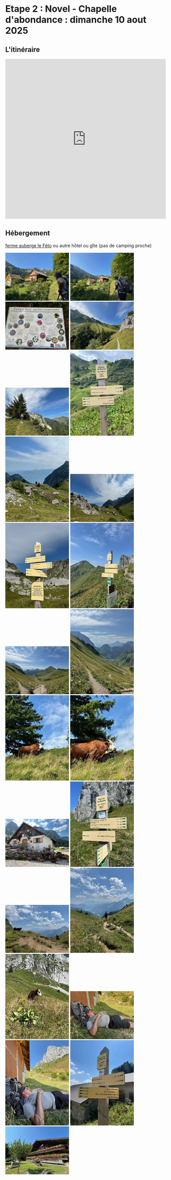 # Etape 2 : Novel - Chapelle d'abondance : dimanche 10 aout 2025

## L'itinéraire

<iframe src="https://gpx.studio/?state=%7B%22ids%22:%5B%221v3fGtQRu3C0POMOdPSmFykTQufoAInV5%22%5D%7D&embed&distance" width="100%" height="500" frameborder="0" allowfullscreen><p><a href="https://gpx.studio/?state=%7B%22ids%22:%5B%221v3fGtQRu3C0POMOdPSmFykTQufoAInV5%22%5D%7D"></a></p></iframe>



## Hébergement
[ferme auberge le Féto](https://www.lefeto.com/fr/)
ou autre hôtel ou gîte (pas de camping proche)



<a href="/Images/GTA1/webp/Jour2/IMG_2390.webp"><img src="/Images/GTA1/webp/Jour2/IMG_2390.webp" width="200"></a>
<a href="/Images/GTA1/webp/Jour2/IMG_2392.webp"><img src="/Images/GTA1/webp/Jour2/IMG_2392.webp" width="200"></a>
<a href="/Images/GTA1/webp/Jour2/IMG_2393.webp"><img src="/Images/GTA1/webp/Jour2/IMG_2393.webp" width="200"></a>
<a href="/Images/GTA1/webp/Jour2/IMG_2394.webp"><img src="/Images/GTA1/webp/Jour2/IMG_2394.webp" width="200"></a>
<a href="/Images/GTA1/webp/Jour2/IMG_2396.webp"><img src="/Images/GTA1/webp/Jour2/IMG_2396.webp" width="200"></a>
<a href="/Images/GTA1/webp/Jour2/IMG_2397.webp"><img src="/Images/GTA1/webp/Jour2/IMG_2397.webp" width="200"></a>
<a href="/Images/GTA1/webp/Jour2/IMG_2398.webp"><img src="/Images/GTA1/webp/Jour2/IMG_2398.webp" width="200"></a>
<a href="/Images/GTA1/webp/Jour2/IMG_2399.webp"><img src="/Images/GTA1/webp/Jour2/IMG_2399.webp" width="200"></a>
<a href="/Images/GTA1/webp/Jour2/IMG_2400.webp"><img src="/Images/GTA1/webp/Jour2/IMG_2400.webp" width="200"></a>
<a href="/Images/GTA1/webp/Jour2/IMG_2401.webp"><img src="/Images/GTA1/webp/Jour2/IMG_2401.webp" width="200"></a>
<a href="/Images/GTA1/webp/Jour2/IMG_2402.webp"><img src="/Images/GTA1/webp/Jour2/IMG_2402.webp" width="200"></a>
<a href="/Images/GTA1/webp/Jour2/IMG_2403.webp"><img src="/Images/GTA1/webp/Jour2/IMG_2403.webp" width="200"></a>
<a href="/Images/GTA1/webp/Jour2/IMG_2404.webp"><img src="/Images/GTA1/webp/Jour2/IMG_2404.webp" width="200"></a>
<a href="/Images/GTA1/webp/Jour2/IMG_2405.webp"><img src="/Images/GTA1/webp/Jour2/IMG_2405.webp" width="200"></a>
<a href="/Images/GTA1/webp/Jour2/IMG_2406.webp"><img src="/Images/GTA1/webp/Jour2/IMG_2406.webp" width="200"></a>
<a href="/Images/GTA1/webp/Jour2/IMG_2407.webp"><img src="/Images/GTA1/webp/Jour2/IMG_2407.webp" width="200"></a>
<a href="/Images/GTA1/webp/Jour2/IMG_2408.webp"><img src="/Images/GTA1/webp/Jour2/IMG_2408.webp" width="200"></a>
<a href="/Images/GTA1/webp/Jour2/IMG_2409.webp"><img src="/Images/GTA1/webp/Jour2/IMG_2409.webp" width="200"></a>
<a href="/Images/GTA1/webp/Jour2/IMG_2410.webp"><img src="/Images/GTA1/webp/Jour2/IMG_2410.webp" width="200"></a>
<a href="/Images/GTA1/webp/Jour2/IMG_2411.webp"><img src="/Images/GTA1/webp/Jour2/IMG_2411.webp" width="200"></a>
<a href="/Images/GTA1/webp/Jour2/IMG_2412.webp"><img src="/Images/GTA1/webp/Jour2/IMG_2412.webp" width="200"></a>
<a href="/Images/GTA1/webp/Jour2/IMG_2413.webp"><img src="/Images/GTA1/webp/Jour2/IMG_2413.webp" width="200"></a>
<a href="/Images/GTA1/webp/Jour2/IMG_2414.webp"><img src="/Images/GTA1/webp/Jour2/IMG_2414.webp" width="200"></a>
